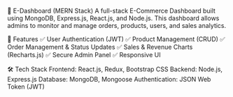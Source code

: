 📌 E-Dashboard (MERN Stack)
A full-stack E-Commerce Dashboard built using MongoDB, Express.js, React.js, and Node.js. This dashboard allows admins to monitor and manage orders, products, users, and sales analytics.

🚀 Features
✅ User Authentication (JWT)
✅ Product Management (CRUD)
✅ Order Management & Status Updates
✅ Sales & Revenue Charts (Recharts.js)
✅ Secure Admin Panel
✅ Responsive UI

🛠️ Tech Stack
Frontend: React.js, Redux, Bootstrap CSS
Backend: Node.js, Express.js
Database: MongoDB, Mongoose
Authentication: JSON Web Token (JWT)
